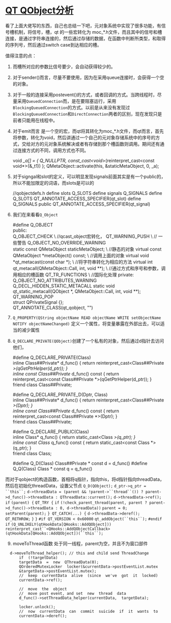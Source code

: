 # [QT QObject分析](https://www.cnblogs.com/WushiShengFei/p/9820835.html)

看了上面大佬写的东西，自己也总结一下吧，元对象系统中实现了很多功能，有信号槽机制，将信号，槽，qt 的一些宏转化为 moc\_\*.h文件，而且其中的信号和槽连接，是通过字符串连接的，然后通过存储的数据，在函数中判断所类型，和取得的序列号，然后通过switch case到达相应的槽。

值得注意的点：

1. 而槽所对应的参数比信号要少，会自动获得较少的。

2. 对于sender()而言，尽量不要使用，因为在采用queue连接时，会获得一个空的对象。

3. 对于一般的连接采用postevent()的方式，或者回调的方式。当跨线程时，尽量采用`QueuedConnection`而，是在要阻塞运行，采用`BlockingQueuedConnection`的方式。以前是从来没有发现过`BlockingQueuedConnection`和`DirectConnection`两者的区别，现在发现只是前者只能用在线程中。

4. 对于emit而言 是一个空的宏，而qt将其转化为moc\_\*.h文件，而qt而言，首先将参数，转化为void，然后讲通过一个自己的元对象存储系统中的序号的方式，交给对方的元对象系统解决或者有存储到那个槽函数则调用。期间还有通过连接方式的不同，调用方式也不同。


     void *_a[] = { Q_NULLPTR, const_cast<void*>(reinterpret_cast<const void*>(&_t1)) };
     QMetaObject::activate(this, &staticMetaObject, 0, _a);

5. 对于signgal和slot的定义，可以明显发现signals前面其实是有一个public的，所以不能加限定的词语，而slots是可以的


    //qobjectdefs.h
    define  slots  Q_SLOTS
    define  signals  Q_SIGNALS
     define  Q_SLOTS  QT_ANNOTATE_ACCESS_SPECIFIER(qt_slot)
     define  Q_SIGNALS  public  QT_ANNOTATE_ACCESS_SPECIFIER(qt_signal)

6. 我们在来看看`Q_Object`


    #define  Q_OBJECT  \
    public:  \
      Q_OBJECT_CHECK  \   //qcast_object宏转化，
      QT_WARNING_PUSH  \   // 一些警告
      Q_OBJECT_NO_OVERRIDE_WARNING  \
      static  const  QMetaObject  staticMetaObject;  \  //静态的对象
      virtual  const  QMetaObject  *metaObject()  const;  \  //调用上面的对象
      virtual  void  *qt_metacast(const  char  *);  \       //将字符串转化为相应的方法
      virtual  int  qt_metacall(QMetaObject::Call,  int,  void  **);  \ //通过方式和序号和参数，调用相应的槽函数
      QT_TR_FUNCTIONS  \ //国际化处理
    private:  \
      Q_OBJECT_NO_ATTRIBUTES_WARNING  \
      Q_DECL_HIDDEN_STATIC_METACALL  static  void  qt_static_metacall(QObject  *,  QMetaObject::Call,  int,  void  **);  \
      QT_WARNING_POP  \
      struct  QPrivateSignal  {};  \
      QT_ANNOTATE_CLASS(qt_qobject,  "")

7. `Q_PROPERTY(QString objectName READ objectName WRITE setObjectName NOTIFY objectNameChanged)`
   定义一个属性，将变量暴露在外部出去，可以适当的减少属性
   
8. `Q_DECLARE_PRIVATE(QObject)`创建了一个私有的对象，然后通过d指针去访问他们，

    #define  Q_DECLARE_PRIVATE(Class)  \
      inline  Class##Private*  d_func()  {  return  reinterpret_cast<Class##Private  *>(qGetPtrHelper(d_ptr));  }  \
      inline  const  Class##Private*  d_func()  const  {  return  reinterpret_cast<const  Class##Private  *>(qGetPtrHelper(d_ptr));  }  \
      friend  class  Class##Private;

    #define  Q_DECLARE_PRIVATE_D(Dptr,  Class)  \
      inline  Class##Private*  d_func()  {  return  reinterpret_cast<Class##Private  *>(Dptr);  }  \
      inline  const  Class##Private*  d_func()  const  {  return  reinterpret_cast<const  Class##Private  *>(Dptr);  }  \
      friend  class  Class##Private;

    #define  Q_DECLARE_PUBLIC(Class)  \
      inline  Class*  q_func()  {  return  static_cast<Class  *>(q_ptr);  }  \
      inline  const  Class*  q_func()  const  {  return  static_cast<const  Class  *>(q_ptr);  }  \
      friend  class  Class;

    #define  Q_D(Class)  Class##Private  *  const  d  =  d_func()
    #define  Q_Q(Class)  Class  *  const  q  =  q_func()

而对于qobject的构造函数，首相将q指针，指向this，将d指针指向threadData，然后在初始化threadData，设置父节点
`Q_D(QObject);`
```d_ptr->q_ptr = ``this``;```
```d->threadData = (parent && !parent->``thread``()) ? parent->d_func()->threadData : QThreadData::current();```
`d->threadData->ref();`
`if` `(parent) {`
`QT_TRY {`
`if` `(!check_parent_thread(parent, parent ? parent->d_func()->threadData : 0, d->threadData))`
`parent = 0;`
`setParent(parent);`
`} QT_CATCH(...) {`
`d->threadData->deref();`
`QT_RETHROW;`
`}`
`}`
`#if QT_VERSION < 0x60000`
```qt_addObject(``this``);```
`#endif`
`if` `(Q_UNLIKELY(qtHookData[QHooks::AddQObject]))`
```reinterpret_cast``<QHooks::AddQObjectCallback>(qtHookData[QHooks::AddQObject])(``this``);```

9. moveToThread函数
   处于同一线程，parent为空，并且不为窗口部件
```
  d->moveToThread_helper(); // this and child send ThreadChange
      if  (!targetData)
      targetData  =  new  QThreadData(0);
      QOrderedMutexLocker  locker(&currentData->postEventList.mutex
      &targetData->postEventList.mutex);
      //  keep  currentData  alive  (since  we've  got  it  locked)
      currentData->ref();
      
      //  move  the  object 
      //  move post event, and set  new  thread  data
      d_func()->setThreadData_helper(currentData,  targetData);
      
      locker.unlock();
      //  now  currentData  can  commit  suicide  if  it  wants  to
      currentData->deref();
```
    
